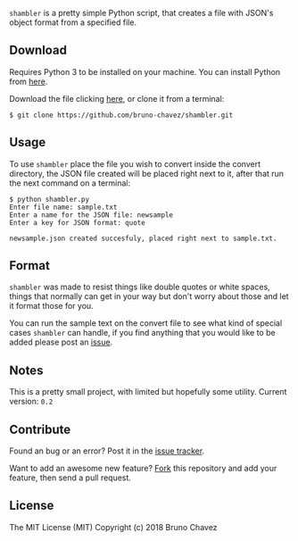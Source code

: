 `shambler` is a pretty simple Python script, that creates a file with JSON's object format from a specified file.

## Download

Requires Python 3 to be installed on your machine. You can install Python from [here](https://www.python.org/downloads/release/python-365/).

Download the file clicking [here](https://github.com/bruno-chavez/shambler/archive/master.zip), or clone it from a terminal:

```
$ git clone https://github.com/bruno-chavez/shambler.git
```

## Usage

To use `shambler` place the file you wish to convert inside the convert directory, the JSON file created will be placed right next to it, after that run the next command on a terminal:

```
$ python shambler.py
Enter file name: sample.txt
Enter a name for the JSON file: newsample
Enter a key for JSON format: quote

newsample.json created succesfuly, placed right next to sample.txt.
```
## Format

`shambler` was made to resist things like double quotes or white spaces, things that normally can get in your way but don't worry about those and let it format those for you.

You can run the sample text on the convert file to see what kind of special cases `shambler` can handle, if you find anything that you would like to be added please post an [issue](https://github.com/bruno-chavez/shambler/issues).
## Notes

This is a pretty small project, with limited but hopefully some utility.
Current version: `0.2`

## Contribute

Found an bug or an error? Post it in the [issue tracker](https://github.com/bruno-chavez/shambler/issues).

Want to add an awesome new feature? [Fork](https://github.com/bruno-chavez/shambler/fork) this repository and add your feature, then send a pull request.

## License
The MIT License (MIT)
Copyright (c) 2018 Bruno Chavez
